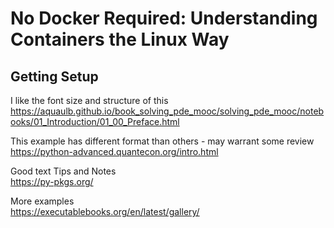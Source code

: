 # No Docker Required: Understanding Containers the Linux Way  


## Getting Setup
I like the font size and structure of this  
https://aquaulb.github.io/book_solving_pde_mooc/solving_pde_mooc/notebooks/01_Introduction/01_00_Preface.html  

This example has different format than others - may warrant some review  
https://python-advanced.quantecon.org/intro.html  

Good text Tips and Notes  
https://py-pkgs.org/  

More examples  
https://executablebooks.org/en/latest/gallery/  
